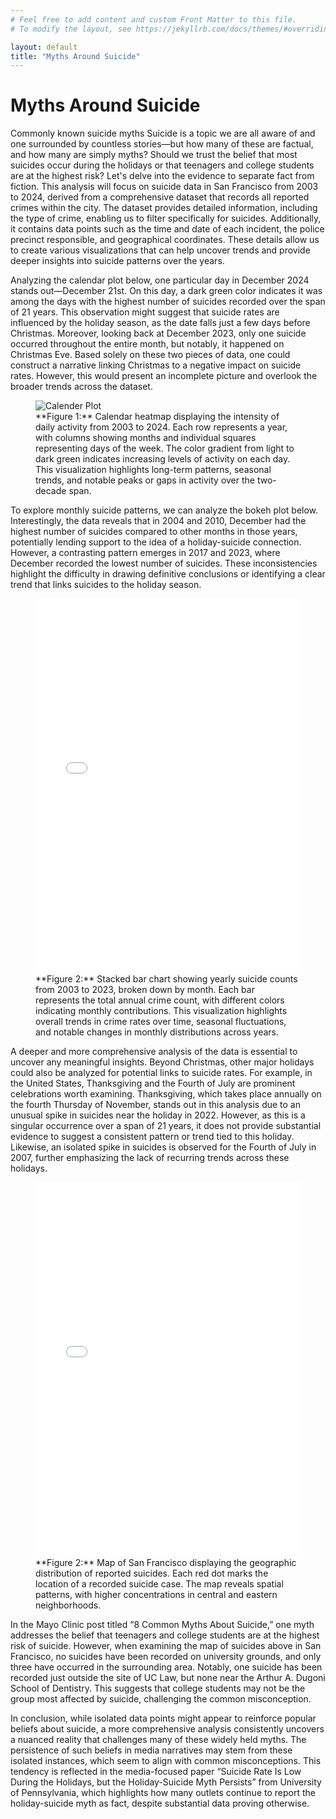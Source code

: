 ```yaml
---
# Feel free to add content and custom Front Matter to this file.
# To modify the layout, see https://jekyllrb.com/docs/themes/#overriding-theme-defaults

layout: default
title: "Myths Around Suicide"
---
```


# Myths Around Suicide

Commonly known suicide myths Suicide is a topic we are all aware of and one surrounded by countless stories—but how many of these are factual, and how many are simply myths? 
Should we trust the belief that most suicides occur during the holidays or that teenagers and college students are at the highest risk? Let's delve into the evidence to separate fact from fiction. 
This analysis will focus on suicide data in San Francisco from 2003 to 2024, derived from a comprehensive dataset that records all reported crimes within the city. The dataset provides detailed information, including the type of crime, enabling us to filter specifically for suicides. Additionally, it contains data points such as the time and date of each incident, the police precinct responsible, and geographical coordinates. These details allow us to create various visualizations that can help uncover trends and provide deeper insights into suicide patterns over the years. 

Analyzing the calendar plot below, one particular day in December 2024 stands out—December 21st. On this day, a dark green color indicates it was among the days with the highest number of suicides recorded over the span of 21 years. This observation might suggest that suicide rates are influenced by the holiday season, as the date falls just a few days before Christmas. Moreover, looking back at December 2023, only one suicide occurred throughout the entire month, but notably, it happened on Christmas Eve. Based solely on these two pieces of data, one could construct a narrative linking Christmas to a negative impact on suicide rates. However, this would present an incomplete picture and overlook the broader trends across the dataset. 

<figure>
  <img src="assets/calendar_plot.png" alt="Calender Plot" />
  <figcaption>**Figure 1:** Calendar heatmap displaying the intensity of daily activity from 2003 to 2024. Each row represents a year, with columns showing months and individual squares representing days of the week. The color gradient from light to dark green indicates increasing levels of activity on each day. This visualization highlights long-term patterns, seasonal trends, and notable peaks or gaps in activity over the two-decade span.</figcaption>
</figure>

To explore monthly suicide patterns, we can analyze the bokeh plot below. Interestingly, the data reveals that in 2004 and 2010, December had the highest number of suicides compared to other months in those years, potentially lending support to the idea of a holiday-suicide connection. However, a contrasting pattern emerges in 2017 and 2023, where December recorded the lowest number of suicides. These inconsistencies highlight the difficulty in drawing definitive conclusions or identifying a clear trend that links suicides to the holiday season. 

<figure>
    <iframe src="assets/bokeh_plot.html" width="100%" height="600" style="border:none;"></iframe>
    <figcaption>**Figure 2:** Stacked bar chart showing yearly suicide counts from 2003 to 2023, broken down by month. Each bar represents the total annual crime count, with different colors indicating monthly contributions. This visualization highlights overall trends in crime rates over time, seasonal fluctuations, and notable changes in monthly distributions across years.</figcaption>
</figure>

A deeper and more comprehensive analysis of the data is essential to uncover any meaningful insights. Beyond Christmas, other major holidays could also be analyzed for potential links to suicide rates. For example, in the United States, Thanksgiving and the Fourth of July are prominent celebrations worth examining. Thanksgiving, which takes place annually on the fourth Thursday of November, stands out in this analysis due to an unusual spike in suicides near the holiday in 2022. However, as this is a singular occurrence over a span of 21 years, it does not provide substantial evidence to suggest a consistent pattern or trend tied to this holiday. Likewise, an isolated spike in suicides is observed for the Fourth of July in 2007, further emphasizing the lack of recurring trends across these holidays. 

<figure>
    <iframe src="assets/map.html" width="100%" height="600" style="border:none;"></iframe>
    <figcaption>**Figure 2:** Map of San Francisco displaying the geographic distribution of reported suicides. Each red dot marks the location of a recorded suicide case. The map reveals spatial patterns, with higher concentrations in central and eastern neighborhoods.</figcaption>
</figure>

In the Mayo Clinic post titled “8 Common Myths About Suicide,” one myth addresses the belief that teenagers and college students are at the highest risk of suicide. However, when examining the map of suicides above in San Francisco, no suicides have been recorded on university grounds, and only three have occurred in the surrounding area. Notably, one suicide has been recorded just outside the site of UC Law, but none near the Arthur A. Dugoni School of Dentistry. This suggests that college students may not be the group most affected by suicide, challenging the common misconception. 

In conclusion, while isolated data points might appear to reinforce popular beliefs about suicide, a more comprehensive analysis consistently uncovers a nuanced reality that challenges many of these widely held myths. The persistence of such beliefs in media narratives may stem from these isolated instances, which seem to align with common misconceptions. This tendency is reflected in the media-focused paper “Suicide Rate Is Low During the Holidays, but the Holiday-Suicide Myth Persists” from University of Pennsylvania, which highlights how many outlets continue to report the holiday-suicide myth as fact, despite substantial data proving otherwise.